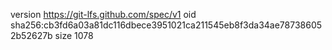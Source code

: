 version https://git-lfs.github.com/spec/v1
oid sha256:cb3fd6a03a81dc116dbece3951021ca211545eb8f3da34ae787386052b52627b
size 1078
